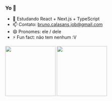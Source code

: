 ### Yo 👋

- 🌱 Estudando React + Next.js + TypeScript
- 📫 Contato: bruno.calasans.job@gmail.com
- 😄 Pronomes: ele / dele
- ⚡ Fun fact: não tem nenhum :V


<div>
  
  <img height='160' src='https://github-readme-stats.vercel.app/api?username=bruno-calasans&show_icons=true&theme=radical'/>
  <img height='160' src='https://github-readme-stats.vercel.app/api/top-langs/?username=bruno-calasans&layout=compact&theme=cobalt&hide=rich%20text%20format'/>
  
<div/>

